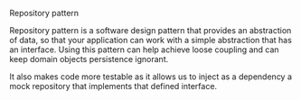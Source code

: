 Repository pattern

Repository pattern is a software design pattern that provides an abstraction of data, so that your application can work with a simple abstraction that has an interface. Using this pattern can help achieve loose coupling and can keep domain objects persistence ignorant.

It also makes code more testable as it allows us to inject as a dependency a mock repository that implements that defined interface.
